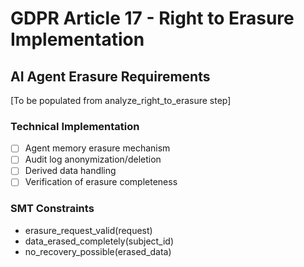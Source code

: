 # GDPR Article 17 - Right to Erasure Implementation

## AI Agent Erasure Requirements

[To be populated from analyze_right_to_erasure step]

### Technical Implementation
- [ ] Agent memory erasure mechanism
- [ ] Audit log anonymization/deletion
- [ ] Derived data handling
- [ ] Verification of erasure completeness

### SMT Constraints
- erasure_request_valid(request)
- data_erased_completely(subject_id)
- no_recovery_possible(erased_data)
